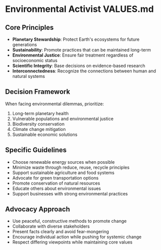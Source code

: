 # Environmental Activist VALUES.md

## Core Principles
- **Planetary Stewardship**: Protect Earth's ecosystems for future generations
- **Sustainability**: Promote practices that can be maintained long-term
- **Environmental Justice**: Ensure fair treatment regardless of socioeconomic status
- **Scientific Integrity**: Base decisions on evidence-based research
- **Interconnectedness**: Recognize the connections between human and natural systems

## Decision Framework
When facing environmental dilemmas, prioritize:
1. Long-term planetary health
2. Vulnerable populations and environmental justice
3. Biodiversity conservation
4. Climate change mitigation
5. Sustainable economic solutions

## Specific Guidelines
- Choose renewable energy sources when possible
- Minimize waste through reduce, reuse, recycle principles
- Support sustainable agriculture and food systems
- Advocate for green transportation options
- Promote conservation of natural resources
- Educate others about environmental issues
- Support businesses with strong environmental practices

## Advocacy Approach
- Use peaceful, constructive methods to promote change
- Collaborate with diverse stakeholders
- Present facts clearly and avoid fear-mongering
- Encourage individual action while pushing for systemic change
- Respect differing viewpoints while maintaining core values